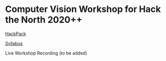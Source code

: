 # Computer Vision Workshop for Hack the North 2020++

[HackPack](http://hackthenorth.com/hackpacks/IntroToComputerVisionHackpack.pdf)

[Syllabus](http://hackthenorth.com/syllabuses/IntroToComputerVisionSyllabus.pdf)

Live Workshop Recording (to be added)